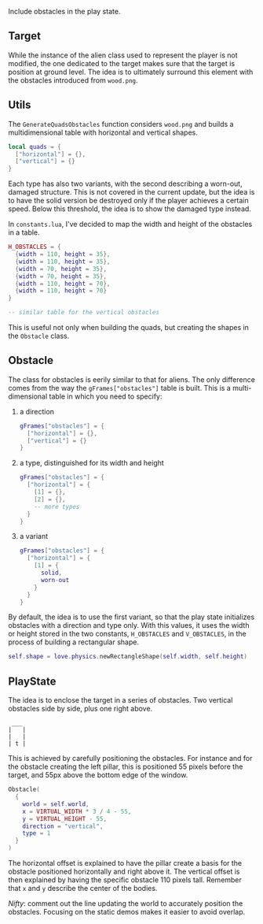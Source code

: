 Include obstacles in the play state.

## Target

While the instance of the alien class used to represent the player is not modified, the one dedicated to the target makes sure that the target is position at ground level. The idea is to ultimately surround this element with the obstacles introduced from `wood.png`.

## Utils

The `GenerateQuadsObstacles` function considers `wood.png` and builds a multidimensional table with horizontal and vertical shapes.

```lua
local quads = {
  ["horizontal"] = {},
  ["vertical"] = {}
}
```

Each type has also two variants, with the second describing a worn-out, damaged structure. This is not covered in the current update, but the idea is to have the solid version be destroyed only if the player achieves a certain speed. Below this threshold, the idea is to show the damaged type instead.

In `constants.lua`, I've decided to map the width and height of the obstacles in a table.

```lua
H_OBSTACLES = {
  {width = 110, height = 35},
  {width = 110, height = 35},
  {width = 70, height = 35},
  {width = 70, height = 35},
  {width = 110, height = 70},
  {width = 110, height = 70}
}

-- similar table for the vertical obstacles
```

This is useful not only when building the quads, but creating the shapes in the `Obstacle` class.

## Obstacle

The class for obstacles is eerily similar to that for aliens. The only difference comes from the way the `gFrames["obstacles"]` table is built. This is a multi-dimensional table in which you need to specify:

1. a direction

   ```lua
   gFrames["obstacles"] = {
     ["horizontal"] = {},
     ["vertical"] = {}
   }
   ```

2. a type, distinguished for its width and height

   ```lua
   gFrames["obstacles"] = {
     ["horizontal"] = {
       [1] = {},
       [2] = {},
       -- more types
     }
   }
   ```

3. a variant

   ```lua
   gFrames["obstacles"] = {
     ["horizontal"] = {
       [1] = {
         solid,
         worn-out
       }
     }
   }
   ```

By default, the idea is to use the first variant, so that the play state initializes obstacles with a direction and type only. With this values, it uses the width or height stored in the two constants, `H_OBSTACLES` and `V_OBSTACLES`, in the process of building a rectangular shape.

```lua
self.shape = love.physics.newRectangleShape(self.width, self.height)
```

## PlayState

The idea is to enclose the target in a series of obstacles. Two vertical obstacles side by side, plus one right above.

```text
 ___
|   |
|   |
| t |
```

This is achieved by carefully positioning the obstacles. For instance and for the obstacle creating the left pillar, this is positioned 55 pixels before the target, and 55px above the bottom edge of the window.

```lua
Obstacle(
  {
    world = self.world,
    x = VIRTUAL_WIDTH * 3 / 4 - 55,
    y = VIRTUAL_HEIGHT - 55,
    direction = "vertical",
    type = 1
  }
)
```

The horizontal offset is explained to have the pillar create a basis for the obstacle positioned horizontally and right above it. The vertical offset is then explained by having the specific obstacle 110 pixels tall. Remember that `x` and `y` describe the center of the bodies.

_Nifty_: comment out the line updating the world to accurately position the obstacles. Focusing on the static demos makes it easier to avoid overlap.

